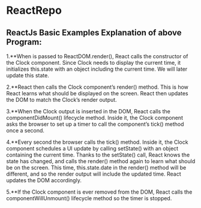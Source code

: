 # ReactRepo
ReactJs Basic Examples 
Explanation of above Program:
------------------------------


1.**When <Clock /> is passed to ReactDOM.render(), React calls the constructor of the Clock component. Since Clock needs to display the current time, it initializes this.state with an object including the current time. We will later update this state.

2.**React then calls the Clock component’s render() method. This is how React learns what should be displayed on the screen. React then updates the DOM to match the Clock’s render output.

3.**When the Clock output is inserted in the DOM, React calls the componentDidMount() lifecycle method. Inside it, the Clock component asks the browser to set up a timer to call the component’s tick() method once a second.

4.**Every second the browser calls the tick() method. Inside it, the Clock component schedules a UI update by calling setState() with an object containing the current time. Thanks to the setState() call, React knows the state has changed, and calls the render() method again to learn what should be on the screen. This time, this.state.date in the render() method will be different, and so the render output will include the updated time. React updates the DOM accordingly.

5.**If the Clock component is ever removed from the DOM, React calls the componentWillUnmount() lifecycle method so the timer is stopped.
